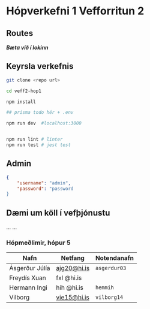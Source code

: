 # Hópverkefni 1 Vefforritun 2

## Routes

***Bæta við í lokinn***

## Keyrsla verkefnis
```bash
git clone <repo url>

cd veff2-hop1

npm install 

## prisma todo hér + .env

npm run dev  #localhost:3000


npm run lint # linter
npm run test # jest test

```

## Admin

```json
{
    "username": "admin",
    "password": "password
}

```
## Dæmi um köll í vefþjónustu
...
...




### Hópmeðlimir, hópur 5
|Nafn |Netfang|Notendanafn
|---|----|--|
|Ásgerður Júlía |ajg20@hi.is | `asgerdur03`
|Freydís Xuan|fxl @hi.is|`  `|
|Hermann Ingi|hih @hi.is|`hemmih`|
|Vilborg|vie15@hi.is|`vilborg14`|